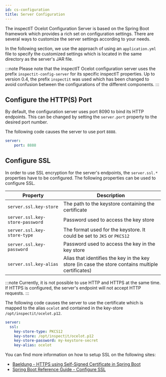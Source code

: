 ```yaml
---
id: cs-configuration
title: Server Configuration
---
```


The inspectIT Ocelot Configuration Server is based on the Spring Boot framework which provides a rich set on configuration settings.
There are several ways to customize the server settings according to your needs.

In the following section, we use the approach of using an `application.yml` file to specify the customized settings which is located in the same directory as the server's JAR file.

:::note
Please note that the inspectIT Ocelot configuration server uses the prefix `inspectit-config-server` for its specific inspectIT properties. Up to version 0.4, the prefix `inspectit` was used which has been changed to avoid confusion between the configurations of the different components.
:::

## Configure the HTTP(S) Port

By default, the configuration server uses port 8090 to bind its HTTP endpoints.
This can be changed by setting the `server.port` property to the desired port number.

The following code causes the server to use port `8888`.
```YAML
server:
    port: 8888
```

## Configure SSL 

In order to use SSL encryption for the server's endpoints, the `server.ssl.*` properties have to be configured.
The following properties can be used to configure SSL.

| Property | Description |
| --- | --- |
| `server.ssl.key-store` | The path to the keystore containing the certificate |
| `server.ssl.key-store-password` | Password used to access the key store |
| `server.ssl.key-store-type` | The format used for the keystore. It could be set to `JKS` or `PKCS12` |
| `server.ssl.key-password` | Password used to access the key in the key store | 
| `server.ssl.key-alias` | Alias that identifies the key in the key store (in case the store contains multiple certificates) |

:::note
Currently, it is not possible to use HTTP and HTTPS at the same time. If HTTPS is configured, the server's endpoint will not accept HTTP requests.
:::

The following code causes the server to use the certificate which is mapped to the alias `ocelot` and contained in the key-store `/opt/inspectit/ocelot.p12`.

```YAML
server:
  ssl:
    key-store-type: PKCS12
    key-store: /opt/inspectit/ocelot.p12
    key-store-password: my-keystore-secret
    key-alias: ocelot
```

You can find more information on how to setup SSL on the following sites:
* [Baeldung - HTTPS using Self-Signed Certificate in Spring Boot](https://www.baeldung.com/spring-boot-https-self-signed-certificate)
* [Spring Boot Reference Guide - Configure SSL](https://docs.spring.io/spring-boot/docs/current/reference/htmlsingle/#howto-configure-ssl)